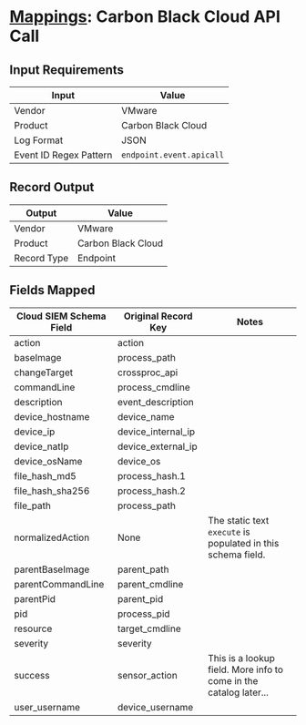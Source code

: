 # [Mappings](README.md): Carbon Black Cloud API Call

## Input Requirements

|Input|Value|
|-----|-----|
|Vendor|VMware|
|Product|Carbon Black Cloud|
|Log Format|JSON|
|Event ID Regex Pattern|`endpoint.event.apicall`|

## Record Output

|Output|Value|
|------|-----|
|Vendor|VMware|
|Product|Carbon Black Cloud|
|Record Type|Endpoint|

## Fields Mapped

|Cloud SIEM Schema Field|Original Record Key|Notes|
|-----------------------|-------------------|-----|
|action|action||
|baseImage|process_path||
|changeTarget|crossproc_api||
|commandLine|process_cmdline||
|description|event_description||
|device_hostname|device_name||
|device_ip|device_internal_ip||
|device_natIp|device_external_ip||
|device_osName|device_os||
|file_hash_md5|process_hash.1||
|file_hash_sha256|process_hash.2||
|file_path|process_path||
|normalizedAction|None|The static text `execute` is populated in this schema field.|
|parentBaseImage|parent_path||
|parentCommandLine|parent_cmdline||
|parentPid|parent_pid||
|pid|process_pid||
|resource|target_cmdline||
|severity|severity||
|success|sensor_action|This is a lookup field. More info to come in the catalog later...|
|user_username|device_username||

